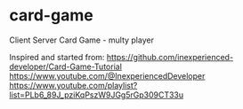 # card-game
Client Server Card Game - multy player

Inspired and started from:
https://github.com/inexperienced-developer/Card-Game-Tutorial
https://www.youtube.com/@InexperiencedDeveloper
https://www.youtube.com/playlist?list=PLb6_89J_pziKqPszW9JGg5rGp309CT33u
